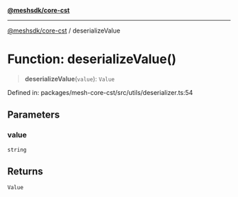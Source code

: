[**@meshsdk/core-cst**](../README.md)

***

[@meshsdk/core-cst](../globals.md) / deserializeValue

# Function: deserializeValue()

> **deserializeValue**(`value`): `Value`

Defined in: packages/mesh-core-cst/src/utils/deserializer.ts:54

## Parameters

### value

`string`

## Returns

`Value`
